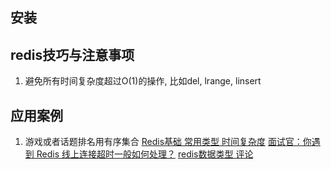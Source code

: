 ## 安装

## redis技巧与注意事项

1. 避免所有时间复杂度超过O(1)的操作, 比如del, lrange, linsert

## 应用案例
1. 游戏或者话题排名用有序集合
[Redis基础 常用类型 时间复杂度](https://blog.csdn.net/Andy86869/article/details/88366513)
[面试官：你遇到 Redis 线上连接超时一般如何处理？](https://zhuanlan.zhihu.com/p/143811218)
[redis数据类型 评论](https://www.runoob.com/redis/redis-data-types.html)